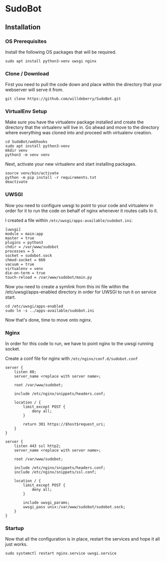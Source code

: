 # SudoBot

## Installation

### OS Prerequisites

Install the following OS packages that will be required.

```
sudo apt install python3-venv uwsgi nginx
```

### Clone / Download

First you need to pull the code down and place within the directory that your webserver will serve it from.

```
git clone https://github.com/willdeberry/SudoBot.git
```

### VirtualEnv Setup

Make sure you have the virtualenv package installed and create the directory that the virtualenv will live in.
Go ahead and move to the directory where everything was cloned into and proceed with virtualenv creation.

```
cd SudoBot/webhooks
sudo apt install python3-venv
mkdir venv
python3 -m venv venv
```

Next, activate your new virtualenv and start installing packages.

```
source venv/bin/activate
python -m pip install -r requirements.txt
deactivate
```

### UWSGI

Now you need to configure uwsgi to point to your code and virtualenv in order for it to run the code on behalf of
nginx whenever it routes calls to it.

I created a file within `/etc/uwsgi/apps-available/sudobot.ini`:
```
[uwsgi]
module = main:app
master = true
plugins = python3
chdir = /var/www/sudobot
processes = 5
socket = sudobot.sock
chmod-socket = 660
vacuum = true
virtualenv = venv
die-on-term = true
touch-reload = /var/www/sudobot/main.py
```

Now you need to create a symlink from this ini file within the /etc/uwsgi/apps-enabled directory in order for UWSGI to
run it on service start.

```
cd /etc/uwsgi/apps-enabled
sudo ln -s ../apps-available/sudobot.ini
```

Now that's done, time to move onto nginx.

### Nginx

In order for this code to run, we have to point nginx to the uwsgi running socket.

Create a conf file for nginx with `/etc/nginx/conf.d/sudobot.conf`
```
server {
    listen 80;
    server_name <replace with server name>;

    root /var/www/sudobot;

    include /etc/nginx/snippets/headers.conf;

    location / {
        limit_except POST {
            deny all;
        }

        return 301 https://$host$request_uri;
    }
}

server {
    listen 443 ssl http2;
    server_name <replace with server name>;

    root /var/www/sudobot;

    include /etc/nginx/snippets/headers.conf;
    include /etc/nginx/snippets/ssl.conf;

    location / {
        limit_except POST {
            deny all;
        }

        include uwsgi_params;
        uwsgi_pass unix:/var/www/sudobot/sudobot.sock;
    }
}
```

### Startup

Now that all the configuration is in place, restart the services and hope it all just works.

```
sudo systemctl restart nginx.service uwsgi.service
```

